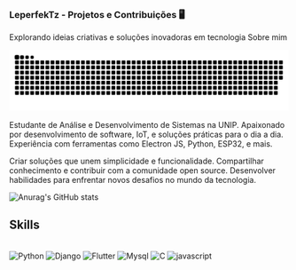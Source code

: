 

### LeperfekTz - Projetos e Contribuições 🖥️
Explorando ideias criativas e soluções inovadoras em tecnologia
Sobre mim

![snake gif](https://github.com/LeperfekTz/LeperfekTz/blob/output/github-snake-dark.svg)

Estudante de Análise e Desenvolvimento de Sistemas na UNIP.
Apaixonado por desenvolvimento de software, IoT, e soluções práticas para o dia a dia.
Experiência com ferramentas como Electron JS, Python, ESP32, e mais.

Criar soluções que unem simplicidade e funcionalidade.
Compartilhar conhecimento e contribuir com a comunidade open source.
Desenvolver habilidades para enfrentar novos desafios no mundo da tecnologia.

![Anurag's GitHub stats](https://github-readme-stats.vercel.app/api?username=LeperfekTz&show_icons=true&theme=dark)

## Skills 

<div style="display: inline_block"><br/>
    <img alingn="center" alt="Python" src="https://img.shields.io/badge/Python-14354C?style=for-the-badge&logo=python&logoColor=white"/>
    <img alingn="center" alt="Django" src="https://img.shields.io/badge/Django-092E20?style=for-the-badge&logo=django&logoColor=white"/>
    <img alingn="center" alt="Flutter" src="https://img.shields.io/badge/Flutter-02569B?style=for-the-badge&logo=flutter&logoColor=white"/>
    <img alingn="center" alt="Mysql" src="https://img.shields.io/badge/MySQL-005C84?style=for-the-badge&logo=mysql&logoColor=white"/>
    <img alingn="center" alt="C" src="https://img.shields.io/badge/C-00599C?style=for-the-badge&logo=c&logoColor=white"/>
    <img alingn="center" alt="javascript" src="https://img.shields.io/badge/JavaScript-F7DF1E?style=for-the-badge&logo=javascript&logoColor=black"/>

    
<div/>


